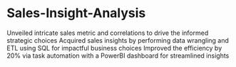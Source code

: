 # Sales-Insight-Analysis
Unveiled intricate sales metric and correlations to drive the informed strategic choices 
Acquired sales insights by performing data wrangling and ETL using SQL for impactful business choices
Improved the efficiency by 20% via task automation with a PowerBI dashboard for streamlined insights
